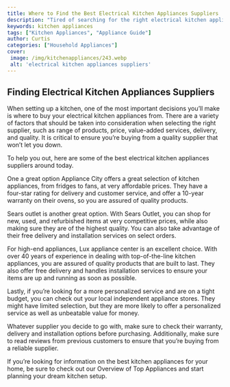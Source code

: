 ```yaml
---
title: Where to Find the Best Electrical Kitchen Appliances Suppliers
description: "Tired of searching for the right electrical kitchen appliances supplier Look no further as we uncover the best options to suit your needs"
keywords: kitchen appliances
tags: ["Kitchen Appliances", "Appliance Guide"]
author: Curtis
categories: ["Household Appliances"]
cover: 
 image: /img/kitchenappliances/243.webp
 alt: 'electrical kitchen appliances suppliers'
---
```

## Finding Electrical Kitchen Appliances Suppliers

When setting up a kitchen, one of the most important decisions you’ll make is where to buy your electrical kitchen appliances from. There are a variety of factors that should be taken into consideration when selecting the right supplier, such as range of products, price, value-added services, delivery, and quality. It is critical to ensure you’re buying from a quality supplier that won’t let you down.

To help you out, here are some of the best electrical kitchen appliances suppliers around today. 

One a great option Appliance City offers a great selection of kitchen appliances, from fridges to fans, at very affordable prices. They have a four-star rating for delivery and customer service, and offer a 10-year warranty on their ovens, so you are assured of quality products. 

Sears outlet is another great option. With Sears Outlet, you can shop for new, used, and refurbished items at very competitive prices, while also making sure they are of the highest quality. You can also take advantage of their free delivery and installation services on select orders.

For high-end appliances, Lux appliance center is an excellent choice. With over 40 years of experience in dealing with top-of-the-line kitchen appliances, you are assured of quality products that are built to last. They also offer free delivery and handles installation services to ensure your items are up and running as soon as possible.

Lastly, if you’re looking for a more personalized service and are on a tight budget, you can check out your local independent appliance stores. They might have limited selection, but they are more likely to offer a personalized service as well as unbeatable value for money. 

Whatever supplier you decide to go with, make sure to check their warranty, delivery and installation options before purchasing. Additionally, make sure to read reviews from previous customers to ensure that you’re buying from a reliable supplier.

If you’re looking for information on the best kitchen appliances for your home, be sure to check out our Overview of Top Appliances and start planning your dream kitchen setup.
